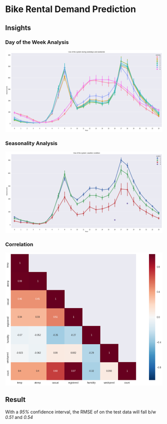 # Bike Rental Demand Prediction
## Insights

### Day of the Week Analysis

![DOW Analysis](https://github.com/athuly/Bike-Rental-Demand-Prediction/blob/master/Images/hour_vs_count.png)

### Seasonality Analysis

![Seasonality](https://github.com/athuly/Bike-Rental-Demand-Prediction/blob/master/Images/season_vs_count.png)

### Correlation

![Correlation](https://github.com/athuly/Bike-Rental-Demand-Prediction/blob/master/Images/corr.png)

## Result
With a *95%* confidence interval, the RMSE of on the test data will fall b/w *0.51* and *0.54*
